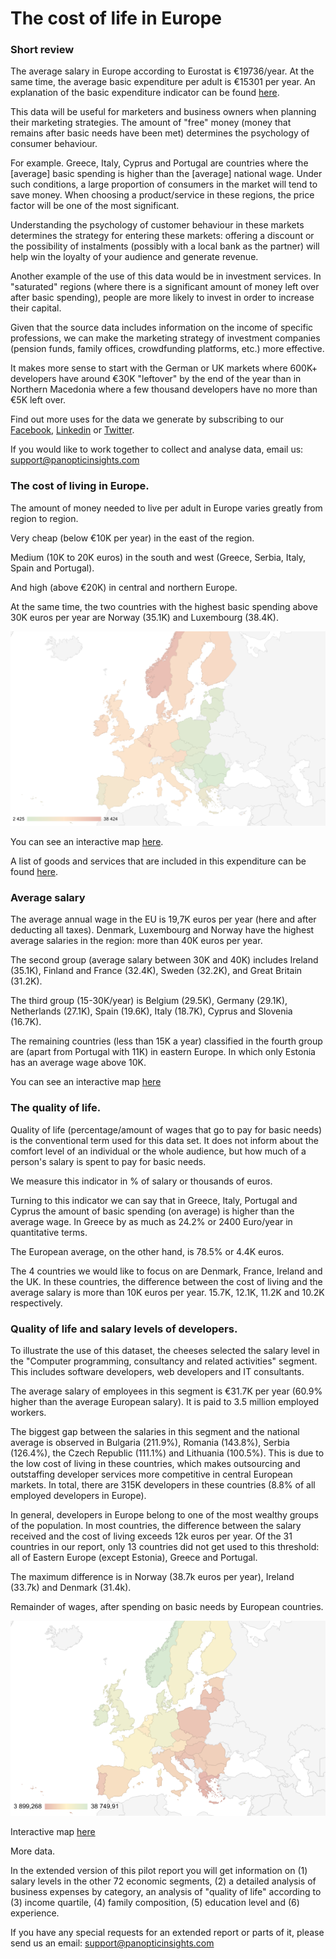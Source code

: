 # The cost of life in Europe

### Short review

The average salary in Europe according to Eurostat is €19736/year. At the same time, the average basic expenditure per adult is €15301 per year. An explanation of the basic expenditure indicator can be found [here](https://tinyurl.com/2ay2amop). 

This data will be useful for marketers and business owners when planning their marketing strategies. The amount of "free" money (money that remains after basic needs have been met) determines the psychology of consumer behaviour. 

For example. Greece, Italy, Cyprus and Portugal are countries where the [average] basic spending is higher than the [average] national wage. Under such conditions, a large proportion of consumers in the market will tend to save money. When choosing a product/service in these regions, the price factor will be one of the most significant.

Understanding the psychology of customer behaviour in these markets determines the strategy for entering these markets: offering a discount or the possibility of instalments (possibly with a local bank as the partner) will help win the loyalty of your audience and generate revenue.

Another example of the use of this data would be in investment services. In "saturated" regions (where there is a significant amount of money left over after basic spending), people are more likely to invest in order to increase their capital.

Given that the source data includes information on the income of specific professions, we can make the marketing strategy of investment companies (pension funds, family offices, crowdfunding platforms, etc.) more effective.

It makes more sense to start with the German or UK markets where 600K+ developers have around €30K "leftover" by the end of the year than in Northern Macedonia where a few thousand developers have no more than €5K left over.

Find out more uses for the data we generate by subscribing to our [Facebook](https://www.facebook.com/Panoptic-Insights-100224529382600), [Linkedin](https://www.linkedin.com/company/panopticinsights) or [Twitter](https://twitter.com/insidepanoptic).

If you would like to work together to collect and analyse data, email us: support@panopticinsights.com

### The cost of living in Europe. 

The amount of money needed to live per adult in Europe varies greatly from region to region. 

Very cheap (below €10K per year) in the east of the region. 

Medium (10K to 20K euros) in the south and west (Greece, Serbia, Italy, Spain and Portugal). 

And high (above €20K) in central and northern Europe. 

At the same time, the two countries with the highest basic spending above 30K euros per year are Norway (35.1K) and Luxembourg (38.4K).

![](https://github.com/InsidePanoptic/Reports/blob/main/img/the%20cost%20of%20living%20in%20Europe.png)

You can see an interactive map [here](https://tinyurl.com/2ar88ctw). 

A list of goods and services that are included in this expenditure can be found [here](https://tinyurl.com/2ay2amop). 

### Average salary

The average annual wage in the EU is 19,7K euros per year (here and after deducting all taxes). Denmark, Luxembourg and Norway have the highest average salaries in the region: more than 40K euros per year. 

The second group (average salary between 30K and 40K) includes Ireland (35.1K), Finland and France (32.4K), Sweden (32.2K), and Great Britain (31.2K). 

The third group (15-30K/year) is Belgium (29.5K), Germany (29.1K), Netherlands (27.1K), Spain (19.6K), Italy (18.7K), Cyprus and Slovenia (16.7K).

The remaining countries (less than 15K a year) classified in the fourth group are (apart from Portugal with 11K) in eastern Europe. In which only Estonia has an average wage above 10K. 

You can see an interactive map [here](https://tinyurl.com/23c88fe2)

### The quality of life.

Quality of life (percentage/amount of wages that go to pay for basic needs) is the conventional term used for this data set. It does not inform about the comfort level of an individual or the whole audience, but how much of a person's salary is spent to pay for basic needs. 

We measure this indicator in % of salary or thousands of euros.  

Turning to this indicator we can say that in Greece, Italy, Portugal and Cyprus the amount of basic spending (on average) is higher than the average wage. In Greece by as much as 24.2% or 2400 Euro/year in quantitative terms. 

The European average, on the other hand, is 78.5% or 4.4K euros.  

The 4 countries we would like to focus on are Denmark, France, Ireland and the UK. In these countries, the difference between the cost of living and the average salary is more than 10K euros per year. 15.7K, 12.1K, 11.2K and 10.2K respectively. 

### Quality of life and salary levels of developers. 

To illustrate the use of this dataset, the cheeses selected the salary level in the "Computer programming, consultancy and related activities" segment. This includes software developers, web developers and IT consultants. 

The average salary of employees in this segment is €31.7K per year (60.9% higher than the average European salary). It is paid to 3.5 million employed workers. 

The biggest gap between the salaries in this segment and the national average is observed in Bulgaria (211.9%), Romania (143.8%), Serbia (126.4%), the Czech Republic (111.1%) and Lithuania (100.5%). This is due to the low cost of living in these countries, which makes outsourcing and outstaffing developer services more competitive in central European markets. In total, there are 315K developers in these countries (8.8% of all employed developers in Europe). 

In general, developers in Europe belong to one of the most wealthy groups of the population. In most countries, the difference between the salary received and the cost of living exceeds 12k euros per year. Of the 31 countries in our report, only 13 countries did not get used to this threshold: all of Eastern Europe (except Estonia), Greece and Portugal.

The maximum difference is in Norway (38.7k euros per year), Ireland (33.7k) and Denmark (31.4k).

Remainder of wages, after spending on basic needs by European countries. 

![](https://github.com/InsidePanoptic/Reports/blob/main/img/The%20balance%20of%20wages%2C%20after%20spending%20on%20basic%20needs.png)

Interactive map [here](https://tinyurl.com/2cwr2xmv)

More data. 

In the extended version of this pilot report you will get information on (1) salary levels in the other 72 economic segments, (2) a detailed analysis of business expenses by category, an analysis of "quality of life" according to (3) income quartile, (4) family composition, (5) education level and (6) experience. 

If you have any special requests for an extended report or parts of it, please send us an email: support@panopticinsights.com 

